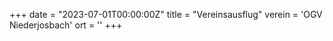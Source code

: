 +++
date = "2023-07-01T00:00:00Z"
title = "Vereinsausflug"
verein = 'OGV Niederjosbach'
ort = ''
+++
